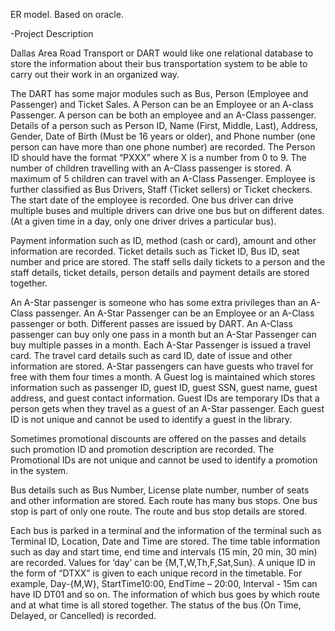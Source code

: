 ER model. Based on oracle.

-Project Description

Dallas Area Road Transport or DART would like one relational database to store the information about their bus transportation system to be able to carry out their work in an organized way.

The DART has some major modules such as Bus, Person (Employee and Passenger) and Ticket Sales. A Person can be an Employee or an A-class Passenger. A person can be both an employee and an A-Class passenger. Details of a person such as Person ID, Name (First, Middle, Last), Address, Gender, Date of Birth (Must be 16 years or older), and Phone number (one person can have more than one phone number) are recorded. The Person ID should have the format “PXXX” where X is a number from 0 to 9. The number of children travelling with an A-Class passenger is stored. A maximum of 5 children can travel with an A-Class Passenger. Employee is further classified as Bus Drivers, Staff (Ticket sellers) or Ticket checkers. The start date of the employee is recorded. One bus driver can drive multiple buses and multiple drivers can drive one bus but on different dates. (At a given time in a day, only one driver drives a particular bus).

Payment information such as ID, method (cash or card), amount and other information are recorded. Ticket details such as Ticket ID, Bus ID, seat number and price are stored. The staff sells daily tickets to a person and the staff details, ticket details, person details and payment details are stored together.

An A-Star passenger is someone who has some extra privileges than an A-Class passenger. An A-Star Passenger can be an Employee or an A-Class passenger or both. Different passes are issued by DART. An A-Class passenger can buy only one pass in a month but an A-Star Passenger can buy multiple passes in a month. Each A-Star Passenger is issued a travel card. The travel card details such as card ID, date of issue and other information are stored. A-Star passengers can have guests who travel for free with them four times a month. A Guest log is maintained which stores information such as passenger ID, guest ID, guest SSN, guest name, guest address, and guest contact information. Guest IDs are temporary IDs that a person gets when they travel as a guest of an A-Star passenger. Each guest ID is not unique and cannot be used to identify a guest in the library.

Sometimes promotional discounts are offered on the passes and details such promotion ID and promotion description are recorded. The Promotional IDs are not unique and cannot be used to identify a promotion in the system.

Bus details such as Bus Number, License plate number, number of seats and other information are stored. Each route has many bus stops. One bus stop is part of only one route. The route and bus stop details are stored.

Each bus is parked in a terminal and the information of the terminal such as Terminal ID, Location, Date and Time are stored. The time table information such as day and start time, end time and intervals (15 min, 20 min, 30 min) are recorded. Values for ‘day’ can be {M,T,W,Th,F,Sat,Sun}. A unique ID in the form of “DTXX” is given to each unique record in the timetable. For example, Day-{M,W}, StartTime10:00, EndTime – 20:00, Interval - 15m can have ID DT01 and so on. The information of which bus goes by which route and at what time is all stored together. The status of the bus (On Time, Delayed, or Cancelled) is recorded.

